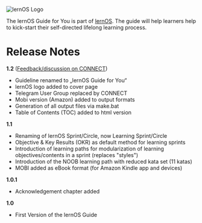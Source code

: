 ![lernOS Logo](https://github.com/simondueckert/lernos/raw/master/images/lernOS-logo-400px.png)

The lernOS Guide for You is part of [lernOS](https://lernos.org). The guide will help learners help to kick-start their self-directed lifelong learning process.

# Release Notes
**1.2** ([Feedback/discussion on CONNECT](https://community.cogneon.de/t/lernos-guide-for-you-version-1-2-release-notes/1016/3))
* Guideline renamed to „lernOS Guide for You“
* lernOS logo added to cover page
* Telegram User Group replaced by CONNECT
* Mobi version (Amazon) added to output formats
* Generation of all output files via make.bat
* Table of Contents (TOC) added to html version

**1.1**
* Renaming of lernOS Sprint/Circle, now Learning Sprint/Circle
* Objective & Key Results (OKR) as default method for learning sprints
* Introduction of learning paths for modularization of learning objectives/contents in a sprint (replaces "styles")
* Introduction of the NOOB learning path with reduced kata set (11 katas)
* MOBI added as eBook format (for Amazon Kindle app and devices) 

**1.0.1**
* Acknowledgement chapter added

**1.0**
* First Version of the lernOS Guide
